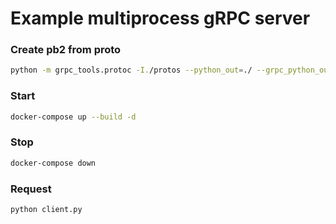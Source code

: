 # Example multiprocess gRPC server

### Create pb2 from proto

```bash
python -m grpc_tools.protoc -I./protos --python_out=./ --grpc_python_out=./ --mypy_out=./ ./protos/example.proto
```

### Start

```bash
docker-compose up --build -d
```

### Stop

```bash
docker-compose down
```


### Request

```bash
python client.py
```
